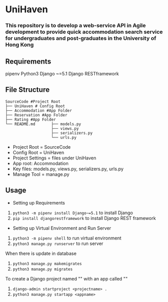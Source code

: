 # UniHaven

### This repository is to develop a web-service API in Agile development to provide quick accommodation search service for undergraduates and post-graduates in the University of Hong Kong

## Requirements

pipenv
Python3
Django ~=5.1
Django RESTframework

## File Structure

    SourceCode #Project Root
    ├── UniHaven # Config Root
    ├── Accommodation #App Folder
    ├── Reservation #App Folder
    ├── Rating #App Folder
    └── README.md       ├── models.py
                        ├── views.py
                        ├── serializers.py
                        └── urls.py

- Project Root = SourceCode
- Config Root = UniHaven
- Project Settings = files under UniHaven
- App root: Accommodation
- Key files: models.py, views.py, serializers.py, urls.py
- Manage Tool = manage.py

## Usage

- Setting up Requirements

1. `python3 -m pipenv install Django~=5.1` to install Django
2. `pip install djangorestframework` to install Django REST framework

- Setting up Virtual Environment and Run Server

1. `python3 -m pipenv shell` to run virtual environment
2. `python3 manage.py runserver` to run server

When there is update in database

1. `python3 manage.py makemigrates`
2. `python3 manage.py migrates`

To create a Django project named "<projectname>" with an app called "<appname>"

1. `django-admin startproject <projectname> . `
2. `python3 manage.py startapp <appname>`
